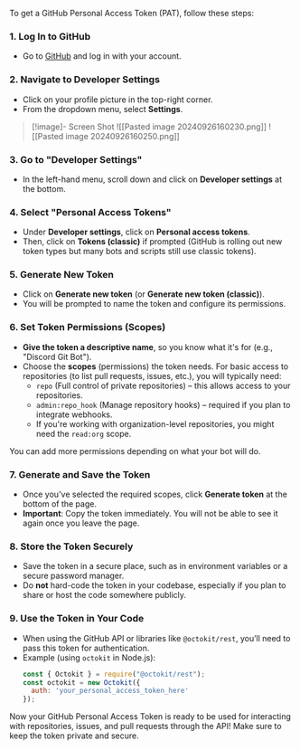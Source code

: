To get a GitHub Personal Access Token (PAT), follow these steps:

### 1. Log In to GitHub
   - Go to [GitHub](https://github.com/) and log in with your account.

### 2. Navigate to Developer Settings
   - Click on your profile picture in the top-right corner.
   - From the dropdown menu, select **Settings**.
> [!image]- Screen Shot
> ![[Pasted image 20240926160230.png]]
> ![[Pasted image 20240926160250.png]]

### 3. Go to "Developer Settings"
   - In the left-hand menu, scroll down and click on **Developer settings** at the bottom.

### 4. Select "Personal Access Tokens"
   - Under **Developer settings**, click on **Personal access tokens**.
   - Then, click on **Tokens (classic)** if prompted (GitHub is rolling out new token types but many bots and scripts still use classic tokens).

### 5. Generate New Token
   - Click on **Generate new token** (or **Generate new token (classic)**).
   - You will be prompted to name the token and configure its permissions.

### 6. Set Token Permissions (Scopes)
   - **Give the token a descriptive name**, so you know what it's for (e.g., "Discord Git Bot").
   - Choose the **scopes** (permissions) the token needs. For basic access to repositories (to list pull requests, issues, etc.), you will typically need:
     - `repo` (Full control of private repositories) – this allows access to your repositories.
     - `admin:repo_hook` (Manage repository hooks) – required if you plan to integrate webhooks.
     - If you're working with organization-level repositories, you might need the `read:org` scope.
   
   You can add more permissions depending on what your bot will do.

### 7. Generate and Save the Token
   - Once you've selected the required scopes, click **Generate token** at the bottom of the page.
   - **Important**: Copy the token immediately. You will not be able to see it again once you leave the page.

### 8. Store the Token Securely
   - Save the token in a secure place, such as in environment variables or a secure password manager.
   - Do **not** hard-code the token in your codebase, especially if you plan to share or host the code somewhere publicly.

### 9. Use the Token in Your Code
   - When using the GitHub API or libraries like `@octokit/rest`, you’ll need to pass this token for authentication.
   - Example (using `octokit` in Node.js):
     ```javascript
     const { Octokit } = require("@octokit/rest");
     const octokit = new Octokit({
       auth: 'your_personal_access_token_here'
     });
     ```

Now your GitHub Personal Access Token is ready to be used for interacting with repositories, issues, and pull requests through the API! Make sure to keep the token private and secure.